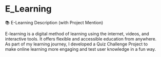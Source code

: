 # E_Learning
📚 E-Learning Description (with Project Mention)

E-learning is a digital method of learning using the internet, videos, and interactive tools. It offers flexible and accessible education from anywhere.
As part of my learning journey, I developed a Quiz Challenge Project to make online learning more engaging and test user knowledge in a fun way.
